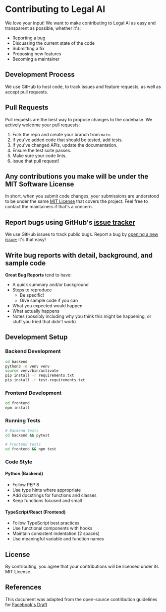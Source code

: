 # Contributing to Legal AI

We love your input! We want to make contributing to Legal AI as easy and transparent as possible, whether it's:

- Reporting a bug
- Discussing the current state of the code
- Submitting a fix
- Proposing new features
- Becoming a maintainer

## Development Process

We use GitHub to host code, to track issues and feature requests, as well as accept pull requests.

## Pull Requests

Pull requests are the best way to propose changes to the codebase. We actively welcome your pull requests:

1. Fork the repo and create your branch from `main`.
2. If you've added code that should be tested, add tests.
3. If you've changed APIs, update the documentation.
4. Ensure the test suite passes.
5. Make sure your code lints.
6. Issue that pull request!

## Any contributions you make will be under the MIT Software License

In short, when you submit code changes, your submissions are understood to be under the same [MIT License](LICENSE) that covers the project. Feel free to contact the maintainers if that's a concern.

## Report bugs using GitHub's [issue tracker](https://github.com/your-username/legal-ai/issues)

We use GitHub issues to track public bugs. Report a bug by [opening a new issue](https://github.com/your-username/legal-ai/issues/new); it's that easy!

## Write bug reports with detail, background, and sample code

**Great Bug Reports** tend to have:

- A quick summary and/or background
- Steps to reproduce
  - Be specific!
  - Give sample code if you can
- What you expected would happen
- What actually happens
- Notes (possibly including why you think this might be happening, or stuff you tried that didn't work)

## Development Setup

### Backend Development
```bash
cd backend
python3 -m venv venv
source venv/bin/activate
pip install -r requirements.txt
pip install -r test-requirements.txt
```

### Frontend Development
```bash
cd frontend
npm install
```

### Running Tests
```bash
# Backend tests
cd backend && pytest

# Frontend tests
cd frontend && npm test
```

### Code Style

#### Python (Backend)
- Follow PEP 8
- Use type hints where appropriate
- Add docstrings for functions and classes
- Keep functions focused and small

#### TypeScript/React (Frontend)
- Follow TypeScript best practices
- Use functional components with hooks
- Maintain consistent indentation (2 spaces)
- Use meaningful variable and function names

## License

By contributing, you agree that your contributions will be licensed under its MIT License.

## References

This document was adapted from the open-source contribution guidelines for [Facebook's Draft](https://github.com/facebook/draft-js/blob/master/CONTRIBUTING.md)

